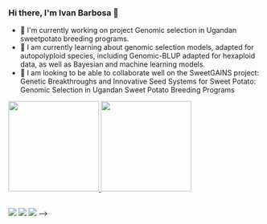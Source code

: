 ### Hi there, I'm Ivan Barbosa 👋

- 🔭 I'm currently working on project Genomic selection in Ugandan sweetpotato breeding programs.
- 🌱 I am currently learning about genomic selection models, adapted for autopolyploid species, including Genomic-BLUP adapted for hexaploid data, as well as Bayesian and machine learning models.
- 🤔 I am looking to be able to collaborate well on the SweetGAINS project: Genetic Breakthroughs and Innovative Seed Systems for Sweet Potato: Genomic Selection in Ugandan Sweet Potato Breeding Programs

 <div>
  <a href="https://linktr.ee/IvanBarbosa">
  <img height="180em" src="https://github-readme-stats.vercel.app/api?username=IvanPBarbosa&show_icons=true&theme=blue-green&include_all_commits=true&count_private=true"/>
  <img height="180em" src="https://github-readme-stats.vercel.app/api/top-langs/?username=IvanPBarbosa&layout=compact&langs_count=2&theme=blue-green"/>
</div>

##
  
</div>
<a href="https://www.instagram.com/ivan.pbarbosa/" target="_blank"><img src="https://img.shields.io/badge/-Instagram-%23E4405F?style=for-the-badge&logo=instagram&logoColor=white" target="_blank"></a>
<a href="https://www.linkedin.com/in/ivan-barbosa-breeder/" target="_blank"><img src="https://img.shields.io/badge/-LinkedIn-%230077B5?style=for-the-badge&logo=linkedin&logoColor=white" target="_blank"></a>
<a href = "mailto:ivan.barbosa@ufv.br"><img src="https://img.shields.io/badge/-Gmail-%23333?style=for-the-badge&logo=gmail&logoColor=white" target="_blank"></a>
-->
